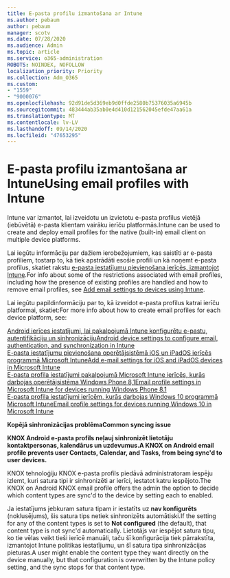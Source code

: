 ```yaml
---
title: E-pasta profilu izmantošana ar Intune
ms.author: pebaum
author: pebaum
manager: scotv
ms.date: 07/28/2020
ms.audience: Admin
ms.topic: article
ms.service: o365-administration
ROBOTS: NOINDEX, NOFOLLOW
localization_priority: Priority
ms.collection: Adm_O365
ms.custom:
- "1559"
- "9000076"
ms.openlocfilehash: 92d91de5d369eb9d0ffde2580b75376035a6945b
ms.sourcegitcommit: 483444ab35ab0e4d410d121562045efde47aa61a
ms.translationtype: MT
ms.contentlocale: lv-LV
ms.lasthandoff: 09/14/2020
ms.locfileid: "47653295"
---
```

# <a name="using-email-profiles-with-intune"></a><span data-ttu-id="d9fc1-102">E-pasta profilu izmantošana ar Intune</span><span class="sxs-lookup"><span data-stu-id="d9fc1-102">Using email profiles with Intune</span></span>

<span data-ttu-id="d9fc1-103">Intune var izmantot, lai izveidotu un izvietotu e-pasta profilus vietējā (iebūvētā) e-pasta klientam vairāku ierīču platformās.</span><span class="sxs-lookup"><span data-stu-id="d9fc1-103">Intune can be used to create and deploy email profiles for the native (built-in) email client on multiple device platforms.</span></span>

<span data-ttu-id="d9fc1-104">Lai iegūtu informāciju par dažiem ierobežojumiem, kas saistīti ar e-pasta profiliem, tostarp to, kā tiek apstrādāti esošie profili un kā noņemt e-pasta profilus, skatiet rakstu [e-pasta iestatījumu pievienošana ierīcēs, izmantojot Intune](https://docs.microsoft.com/intune/email-settings-configure).</span><span class="sxs-lookup"><span data-stu-id="d9fc1-104">For info about some of the restrictions associated with email profiles, including how the presence of existing profiles are handled and how to remove email profiles, see [Add email settings to devices using Intune](https://docs.microsoft.com/intune/email-settings-configure).</span></span>

<span data-ttu-id="d9fc1-105">Lai iegūtu papildinformāciju par to, kā izveidot e-pasta profilus katrai ierīču platformai, skatiet:</span><span class="sxs-lookup"><span data-stu-id="d9fc1-105">For more info about how to create email profiles for each device platform, see:</span></span>

[<span data-ttu-id="d9fc1-106">Android ierīces iestatījumi, lai pakalpojumā Intune konfigurētu e-pastu, autentifikāciju un sinhronizāciju</span><span class="sxs-lookup"><span data-stu-id="d9fc1-106">Android device settings to configure email, authentication, and synchronization in Intune</span></span>](https://docs.microsoft.com/intune/email-settings-android)  
[<span data-ttu-id="d9fc1-107">E-pasta iestatījumu pievienošana operētājsistēmā iOS un iPadOS ierīcēs programmā Microsoft Intune</span><span class="sxs-lookup"><span data-stu-id="d9fc1-107">Add e-mail settings for iOS and iPadOS devices in Microsoft Intune</span></span>](https://docs.microsoft.com/intune/email-settings-ios)  
[<span data-ttu-id="d9fc1-108">E-pasta profila iestatījumi pakalpojumā Microsoft Intune ierīcēs, kurās darbojas operētājsistēma Windows Phone 8,1</span><span class="sxs-lookup"><span data-stu-id="d9fc1-108">Email profile settings in Microsoft Intune for devices running Windows Phone 8.1</span></span>](https://docs.microsoft.com/intune/email-settings-windows-phone-8-1)  
[<span data-ttu-id="d9fc1-109">E-pasta profila iestatījumi ierīcēm, kurās darbojas Windows 10 programmā Microsoft Intune</span><span class="sxs-lookup"><span data-stu-id="d9fc1-109">Email profile settings for devices running Windows 10 in Microsoft Intune</span></span>](https://docs.microsoft.com/intune/email-settings-windows-10)

<span data-ttu-id="d9fc1-110">**Kopējā sinhronizācijas problēma**</span><span class="sxs-lookup"><span data-stu-id="d9fc1-110">**Common syncing issue**</span></span>

<span data-ttu-id="d9fc1-111">**KNOX Android e-pasta profils neļauj sinhronizēt lietotāju kontaktpersonas, kalendārus un uzdevumus.**</span><span class="sxs-lookup"><span data-stu-id="d9fc1-111">**A KNOX on Android email profile prevents user Contacts, Calendar, and Tasks, from being sync'd to user devices.**</span></span>

<span data-ttu-id="d9fc1-112">KNOX tehnoloģiju KNOX e-pasta profils piedāvā administratoram iespēju izlemt, kuri satura tipi ir sinhronizēti ar ierīci, iestatot katru iespējoto.</span><span class="sxs-lookup"><span data-stu-id="d9fc1-112">The KNOX on Android KNOX email profile offers the admin the option to decide which content types are sync'd to the device by setting each to enabled.</span></span>

<span data-ttu-id="d9fc1-113">Ja iestatījums jebkuram satura tipam ir iestatīts uz **nav konfigurēts** (noklusējums), šis satura tips netiek sinhronizēts automātiski.</span><span class="sxs-lookup"><span data-stu-id="d9fc1-113">If the setting for any of the content types is set to **Not configured** (the default), that content type is not sync'd automatically.</span></span> <span data-ttu-id="d9fc1-114">Lietotājs var iespējot satura tipu, ko tie vēlas veikt tieši ierīcē manuāli, taču šī konfigurācija tiek pārrakstīta, izmantojot Intune politikas iestatījumu, un šī satura tipa sinhronizācijas pieturas.</span><span class="sxs-lookup"><span data-stu-id="d9fc1-114">A user might enable the content type they want directly on the device manually, but that configuration is overwritten by the Intune policy setting, and the sync stops for that content type.</span></span>

